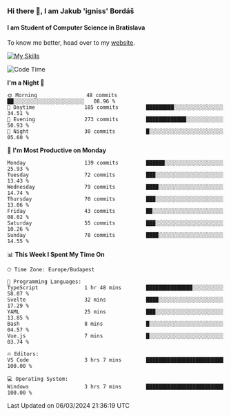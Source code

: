 ### Hi there 👋, I am Jakub 'igniss' Bordáš

#### I am Student of Computer Science in Bratislava
To know me better, head over to my [website](https://bordas.sk).

[![My Skills](https://skillicons.dev/icons?i=js,html,css,figma,svelte,java,kotlin,python,postgresql,typescript,nest,nodejs)](https://bordas.sk)


<!--START_SECTION:waka-->
![Code Time](http://img.shields.io/badge/Code%20Time-1%2C417%20hrs%2035%20mins-blue)

**I'm a Night 🦉** 

```text
🌞 Morning                48 commits          ██░░░░░░░░░░░░░░░░░░░░░░░   08.96 % 
🌆 Daytime                185 commits         █████████░░░░░░░░░░░░░░░░   34.51 % 
🌃 Evening                273 commits         █████████████░░░░░░░░░░░░   50.93 % 
🌙 Night                  30 commits          █░░░░░░░░░░░░░░░░░░░░░░░░   05.60 % 
```
📅 **I'm Most Productive on Monday** 

```text
Monday                   139 commits         ██████░░░░░░░░░░░░░░░░░░░   25.93 % 
Tuesday                  72 commits          ███░░░░░░░░░░░░░░░░░░░░░░   13.43 % 
Wednesday                79 commits          ████░░░░░░░░░░░░░░░░░░░░░   14.74 % 
Thursday                 70 commits          ███░░░░░░░░░░░░░░░░░░░░░░   13.06 % 
Friday                   43 commits          ██░░░░░░░░░░░░░░░░░░░░░░░   08.02 % 
Saturday                 55 commits          ███░░░░░░░░░░░░░░░░░░░░░░   10.26 % 
Sunday                   78 commits          ████░░░░░░░░░░░░░░░░░░░░░   14.55 % 
```


📊 **This Week I Spent My Time On** 

```text
🕑︎ Time Zone: Europe/Budapest

💬 Programming Languages: 
TypeScript               1 hr 48 mins        ███████████████░░░░░░░░░░   58.07 % 
Svelte                   32 mins             ████░░░░░░░░░░░░░░░░░░░░░   17.29 % 
YAML                     25 mins             ███░░░░░░░░░░░░░░░░░░░░░░   13.85 % 
Bash                     8 mins              █░░░░░░░░░░░░░░░░░░░░░░░░   04.57 % 
Vue.js                   7 mins              █░░░░░░░░░░░░░░░░░░░░░░░░   03.74 % 

🔥 Editors: 
VS Code                  3 hrs 7 mins        █████████████████████████   100.00 % 

💻 Operating System: 
Windows                  3 hrs 7 mins        █████████████████████████   100.00 % 
```


 Last Updated on 06/03/2024 21:36:19 UTC
<!--END_SECTION:waka-->
